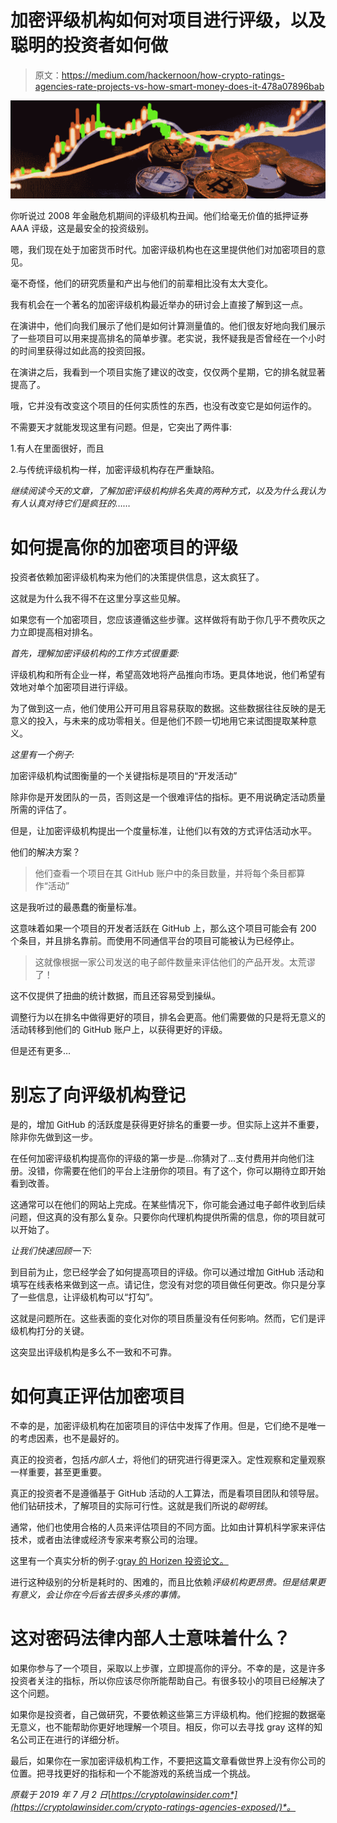 # 加密评级机构如何对项目进行评级，以及聪明的投资者如何做

> 原文：<https://medium.com/hackernoon/how-crypto-ratings-agencies-rate-projects-vs-how-smart-money-does-it-478a07896bab>

![](img/a50072b326fc94ab938836a0a33bf29f.png)

你听说过 2008 年金融危机期间的评级机构丑闻。他们给毫无价值的抵押证券 AAA 评级，这是最安全的投资级别。

嗯，我们现在处于加密货币时代。加密评级机构也在这里提供他们对加密项目的意见。

毫不奇怪，他们的研究质量和产出与他们的前辈相比没有太大变化。

我有机会在一个著名的加密评级机构最近举办的研讨会上直接了解到这一点。

在演讲中，他们向我们展示了他们是如何计算测量值的。他们很友好地向我们展示了一些项目可以用来提高排名的简单步骤。老实说，我怀疑我是否曾经在一个小时的时间里获得过如此高的投资回报。

在演讲之后，我看到一个项目实施了建议的改变，仅仅两个星期，它的排名就显著提高了。

哦，它并没有改变这个项目的任何实质性的东西，也没有改变它是如何运作的。

不需要天才就能发现这里有问题。但是，它突出了两件事:

1.有人在里面很好，而且

2.与传统评级机构一样，加密评级机构存在严重缺陷。

*继续阅读今天的文章，了解加密评级机构排名失真的两种方式，以及为什么我认为有人认真对待它们是疯狂的……*

# 如何提高你的加密项目的评级

投资者依赖加密评级机构来为他们的决策提供信息，这太疯狂了。

这就是为什么我不得不在这里分享这些见解。

如果您有一个加密项目，您应该遵循这些步骤。这样做将有助于你几乎不费吹灰之力立即提高相对排名。

*首先，理解加密评级机构的工作方式很重要:*

评级机构和所有企业一样，希望高效地将产品推向市场。更具体地说，他们希望有效地对单个加密项目进行评级。

为了做到这一点，他们使用公开可用且容易获取的数据。这些数据往往反映的是无意义的投入，与未来的成功零相关。但是他们不顾一切地用它来试图提取某种意义。

*这里有一个例子:*

加密评级机构试图衡量的一个关键指标是项目的“开发活动”

除非你是开发团队的一员，否则这是一个很难评估的指标。更不用说确定活动质量所需的评估了。

但是，让加密评级机构提出一个度量标准，让他们以有效的方式评估活动水平。

他们的解决方案？

> 他们查看一个项目在其 GitHub 账户中的条目数量，并将每个条目都算作“活动”

这是我听过的最愚蠢的衡量标准。

这意味着如果一个项目的开发者活跃在 GitHub 上，那么这个项目可能会有 200 个条目，并且排名靠前。而使用不同通信平台的项目可能被认为已经停止。

> 这就像根据一家公司发送的电子邮件数量来评估他们的产品开发。太荒谬了！

这不仅提供了扭曲的统计数据，而且还容易受到操纵。

调整行为以在排名中做得更好的项目，排名会更高。他们需要做的只是将无意义的活动转移到他们的 GitHub 账户上，以获得更好的评级。

但是还有更多…

# 别忘了向评级机构登记

是的，增加 GitHub 的活跃度是获得更好排名的重要一步。但实际上这并不重要，除非你先做到这一步。

在任何加密评级机构提高你的评级的第一步是…你猜对了…支付费用并向他们注册。没错，你需要在他们的平台上注册你的项目。有了这个，你可以期待立即开始看到改善。

这通常可以在他们的网站上完成。在某些情况下，你可能会通过电子邮件收到后续问题，但这真的没有那么复杂。只要你向代理机构提供所需的信息，你的项目就可以开始了。

*让我们快速回顾一下:*

到目前为止，您已经学会了如何提高项目的评级。你可以通过增加 GitHub 活动和填写在线表格来做到这一点。请记住，您没有对您的项目做任何更改。你只是分享了一些信息，让评级机构可以“打勾”。

这就是问题所在。这些表面的变化对你的项目质量没有任何影响。然而，它们是评级机构打分的关键。

这突显出评级机构是多么不一致和不可靠。

# 如何真正评估加密项目

不幸的是，加密评级机构在加密项目的评估中发挥了作用。但是，它们绝不是唯一的考虑因素，也不是最好的。

真正的投资者，包括*内部人士*，将他们的研究进行得更深入。定性观察和定量观察一样重要，甚至更重要。

真正的投资者不是遵循基于 GitHub 活动的人工算法，而是看项目团队和领导层。他们钻研技术，了解项目的实际可行性。这就是我们所说的*聪明钱*。

通常，他们也使用合格的人员来评估项目的不同方面。比如由计算机科学家来评估技术，或者由法律或经济专家来考察公司的治理。

这里有一个真实分析的例子:[gray 的 Horizen 投资论文。](https://grayscale.co/wp-content/uploads/2019/01/Grayscale-Horizen-ZEN-Investment-Thesis-November-2018-1.pdf)

进行这种级别的分析是耗时的、困难的，而且比依赖*评级机构更昂贵。但是结果更有意义，会让你在今后省去很多头疼的事情。*

# 这对密码法律内部人士意味着什么？

如果你参与了一个项目，采取以上步骤，立即提高你的评分。不幸的是，这是许多投资者关注的指标，所以你应该尽你所能帮助自己。有很多较小的项目已经解决了这个问题。

如果你是投资者，自己做研究，不要依赖这些第三方评级机构。他们挖掘的数据毫无意义，也不能帮助你更好地理解一个项目。相反，你可以去寻找 gray 这样的知名公司正在进行的详细分析。

最后，如果你在一家加密评级机构工作，不要把这篇文章看做世界上没有你公司的位置。把寻找更好的指标和一个不能游戏的系统当成一个挑战。

*原载于 2019 年 7 月 2 日*[*https://cryptolawinsider.com*](https://cryptolawinsider.com/crypto-ratings-agencies-exposed/)*。*